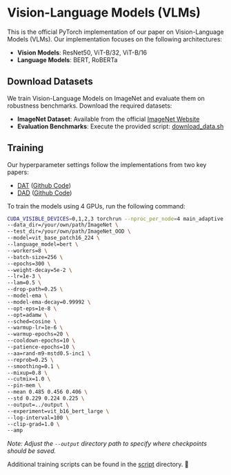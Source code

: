 # Vision-Language Models (VLMs)

This is the official PyTorch implementation of our paper on Vision-Language Models (VLMs). Our implementation focuses on the following architectures:

- **Vision Models**: ResNet50, ViT-B/32, ViT-B/16
- **Language Models**: BERT, RoBERTa

## Download Datasets

We train Vision-Language Models on ImageNet and evaluate them on robustness benchmarks. Download the required datasets:

- **ImageNet Dataset**: Available from the official [ImageNet Website](https://image-net.org/challenges/LSVRC/2012/2012-downloads.php)
- **Evaluation Benchmarks**: Execute the provided script: [download_data.sh](script/download_data.sh)

## Training

Our hyperparameter settings follow the implementations from two key papers:
- [DAT](https://arxiv.org/abs/2209.07735) ([Github Code](https://github.com/alibaba/easyrobust/tree/main/examples/imageclassification/imagenet/dat))
- [DAD](https://arxiv.org/abs/2311.01441) ([Github Code](https://github.com/lapisrocks/DiscreteAdversarialDistillation))

To train the models using 4 GPUs, run the following command:

```bash
CUDA_VISIBLE_DEVICES=0,1,2,3 torchrun --nproc_per_node=4 main_adaptive.py \
--data_dir=/your/own/path/ImageNet \
--test_dir=/your/own/path/ImageNet_OOD \
--model=vit_base_patch16_224 \
--language_model=bert \
--workers=8 \
--batch-size=256 \
--epochs=300 \
--weight-decay=5e-2 \
--lr=1e-3 \
--lam=0.5 \
--drop-path=0.25 \
--model-ema \
--model-ema-decay=0.99992 \
--opt-eps=1e-8 \
--opt=adamw \
--sched=cosine \
--warmup-lr=1e-6 \
--warmup-epochs=20 \
--cooldown-epochs=10 \
--patience-epochs=10 \
--aa=rand-m9-mstd0.5-inc1 \
--reprob=0.25 \
--smoothing=0.1 \
--mixup=0.8 \
--cutmix=1.0 \
--pin-mem \
--mean 0.485 0.456 0.406 \
--std 0.229 0.224 0.225 \
--output=../output \
--experiment=vit_b16_bert_large \
--log-interval=100 \
--clip-grad=1.0 \
--amp
```

*Note: Adjust the `--output` directory path to specify where checkpoints should be saved.*

Additional training scripts can be found in the [script](script/) directory. 🚀